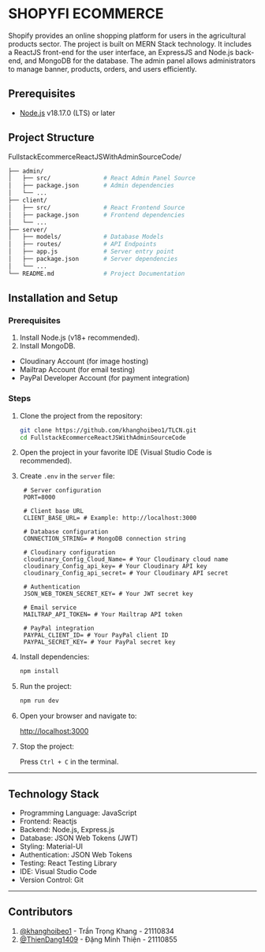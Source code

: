 # SHOPYFI ECOMMERCE

Shopify provides an online shopping platform for users in the agricultural products sector. The project is built on MERN Stack technology. It includes a ReactJS front-end for the user interface, an ExpressJS and Node.js back-end, and MongoDB for the database. The admin panel allows administrators to manage banner, products, orders, and users efficiently.

## Prerequisites

- [Node.js](https://nodejs.org/en/download/package-manager) v18.17.0 (LTS) or later

## Project Structure
FullstackEcommerceReactJSWithAdminSourceCode/
```bash
├── admin/
│   ├── src/               # React Admin Panel Source
│   ├── package.json       # Admin dependencies
│   └── ...
├── client/
│   ├── src/               # React Frontend Source
│   ├── package.json       # Frontend dependencies
│   └── ...
├── server/
│   ├── models/            # Database Models
│   ├── routes/            # API Endpoints
│   ├── app.js             # Server entry point
│   ├── package.json       # Server dependencies
│   └── ...
└── README.md              # Project Documentation
```

## Installation and Setup
### Prerequisites

1. Install Node.js (v18+ recommended).
2. Install MongoDB.
- Cloudinary Account (for image hosting)
- Mailtrap Account (for email testing)
- PayPal Developer Account (for payment integration)

### Steps

1. Clone the project from the repository:

    ```sh
    git clone https://github.com/khanghoibeo1/TLCN.git
    cd FullstackEcommerceReactJSWithAdminSourceCode
    ```

2. Open the project in your favorite IDE (Visual Studio Code is recommended).

3. Create `.env` in the `server` file:

   ```plaintext
    # Server configuration
    PORT=8000
    
    # Client base URL
    CLIENT_BASE_URL= # Example: http://localhost:3000
    
    # Database configuration
    CONNECTION_STRING= # MongoDB connection string
    
    # Cloudinary configuration
    cloudinary_Config_Cloud_Name= # Your Cloudinary cloud name
    cloudinary_Config_api_key= # Your Cloudinary API key
    cloudinary_Config_api_secret= # Your Cloudinary API secret
    
    # Authentication
    JSON_WEB_TOKEN_SECRET_KEY= # Your JWT secret key
    
    # Email service
    MAILTRAP_API_TOKEN= # Your Mailtrap API token
    
    # PayPal integration
    PAYPAL_CLIENT_ID= # Your PayPal client ID
    PAYPAL_SECRET_KEY= # Your PayPal secret key
   ```

4. Install dependencies:

    ```sh
    npm install
    ```

5. Run the project:

    ```sh
    npm run dev
    ```

6. Open your browser and navigate to:

    [http://localhost:3000](http://localhost:3000)

7. Stop the project:

    Press `Ctrl + C` in the terminal.

---
## Technology Stack

- Programming Language: JavaScript
- Frontend: Reactjs
- Backend: Node.js, Express.js
- Database: JSON Web Tokens (JWT)
- Styling: Material-UI
- Authentication: JSON Web Tokens
- Testing: React Testing Library
- IDE: Visual Studio Code
- Version Control: Git

---
## Contributors

1. [@khanghoibeo1](https://github.com/khanghoibeo1) - Trần Trọng Khang - 21110834
2. [@ThienDang1409](https://github.com/ThienDang1409) - Đặng Minh Thiện - 21110855
